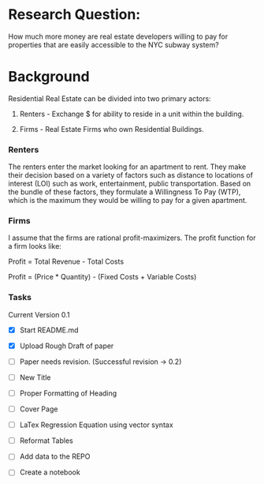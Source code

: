 # Research Question:

How much more money are real estate developers willing to pay for properties that are easily accessible to the NYC subway system?

# Background

Residential Real Estate can be divided into two primary actors:


1. Renters - Exchange $ for ability to reside in a unit within the building.


2. Firms - Real Estate Firms who own Residential Buildings.


### Renters

The renters enter the market looking for an apartment to rent. They make their decision based on a variety of factors such as distance to locations of interest (LOI) such as work, entertainment, public transportation. Based on the bundle of these factors, they formulate a Willingness To Pay (WTP), which is the maximum they would be willing to pay for a given apartment. 


### Firms

I assume that the firms are rational profit-maximizers. The profit function for a firm looks like:


Profit = Total Revenue - Total Costs


Profit = (Price * Quantity) - (Fixed Costs + Variable Costs)

### Tasks


Current Version 0.1


- [x] Start README.md 
- [x] Upload Rough Draft of paper
- [ ] Paper needs revision. (Successful revision -> 0.2)
- [ ] New Title
- [ ] Proper Formatting of Heading
- [ ] Cover Page
- [ ] LaTex Regression Equation using vector syntax
- [ ] Reformat Tables
- [ ] Add data to the REPO
- [ ] Create a notebook






